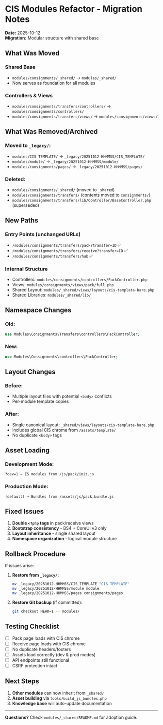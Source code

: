 # CIS Modules Refactor - Migration Notes

**Date:** 2025-10-12  
**Migration:** Modular structure with shared base

## What Was Moved

### Shared Base
- `modules/consignments/_shared/` → `modules/_shared/`
- Now serves as foundation for all modules

### Controllers & Views  
- `modules/consignments/transfers/controllers/` → `modules/consignments/controllers/`
- `modules/consignments/transfers/views/` → `modules/consignments/views/`

## What Was Removed/Archived

### Moved to `_legacy/`:
- `modules/CIS TEMPLATE/` → `_legacy/20251012-HHMMSS/CIS_TEMPLATE/`
- `modules/module/` → `_legacy/20251012-HHMMSS/module/` 
- `modules/consignments/pages/` → `_legacy/20251012-HHMMSS/pages/`

### Deleted:
- `modules/consignments/_shared/` (moved to `_shared`)
- `modules/consignments/transfers/` (contents moved to `consignments/`)
- `modules/consignments/transfers/lib/Controller/BaseController.php` (superseded)

## New Paths

### Entry Points (unchanged URLs)
- `/modules/consignments/transfers/pack?transfer=ID` ✅ 
- `/modules/consignments/transfers/receive?transfer=ID` ✅
- `/modules/consignments/transfers/hub` ✅

### Internal Structure
- Controllers: `modules/consignments/controllers/PackController.php`
- Views: `modules/consignments/views/pack/full.php`
- Shared Layout: `modules/_shared/views/layouts/cis-template-bare.php`
- Shared Libraries: `modules/_shared/lib/`

## Namespace Changes

### Old:
```php
use Modules\Consignments\Transfers\controllers\PackController;
```

### New:
```php  
use Modules\Consignments\controllers\PackController;
```

## Layout Changes

### Before:
- Multiple layout files with potential `<body>` conflicts
- Per-module template copies

### After:
- Single canonical layout: `_shared/views/layouts/cis-template-bare.php`
- Includes global CIS chrome from `/assets/template/`
- No duplicate `<body>` tags

## Asset Loading

### Development Mode:
```
?dev=1 → ES modules from /js/pack/init.js
```

### Production Mode:
```
(default) → Bundles from /assets/js/pack.bundle.js
```

## Fixed Issues

1. **Double `<?php` tags** in pack/receive views
2. **Bootstrap consistency** - BS4 + CoreUI v3 only
3. **Layout inheritance** - single shared layout
4. **Namespace organization** - logical module structure

## Rollback Procedure

If issues arise:

1. **Restore from `_legacy/`:**
   ```bash
   mv _legacy/20251012-HHMMSS/CIS_TEMPLATE "CIS TEMPLATE"
   mv _legacy/20251012-HHMMSS/module module
   mv _legacy/20251012-HHMMSS/pages consignments/pages
   ```

2. **Restore Git backup** (if committed):
   ```bash
   git checkout HEAD~1 -- modules/
   ```

## Testing Checklist

- [ ] Pack page loads with CIS chrome
- [ ] Receive page loads with CIS chrome  
- [ ] No duplicate headers/footers
- [ ] Assets load correctly (dev & prod modes)
- [ ] API endpoints still functional
- [ ] CSRF protection intact

## Next Steps

1. **Other modules** can now inherit from `_shared/`
2. **Asset building** via `tools/build_js_bundles.php`
3. **Knowledge base** will auto-update documentation

---

**Questions?** Check `modules/_shared/README.md` for adoption guide.